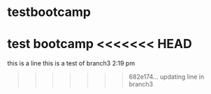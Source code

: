 # testbootcamp
test bootcamp
<<<<<<< HEAD
=======
this is a line
this is a test of branch3 2:19 pm
>>>>>>> 682e174... updating line in branch3
